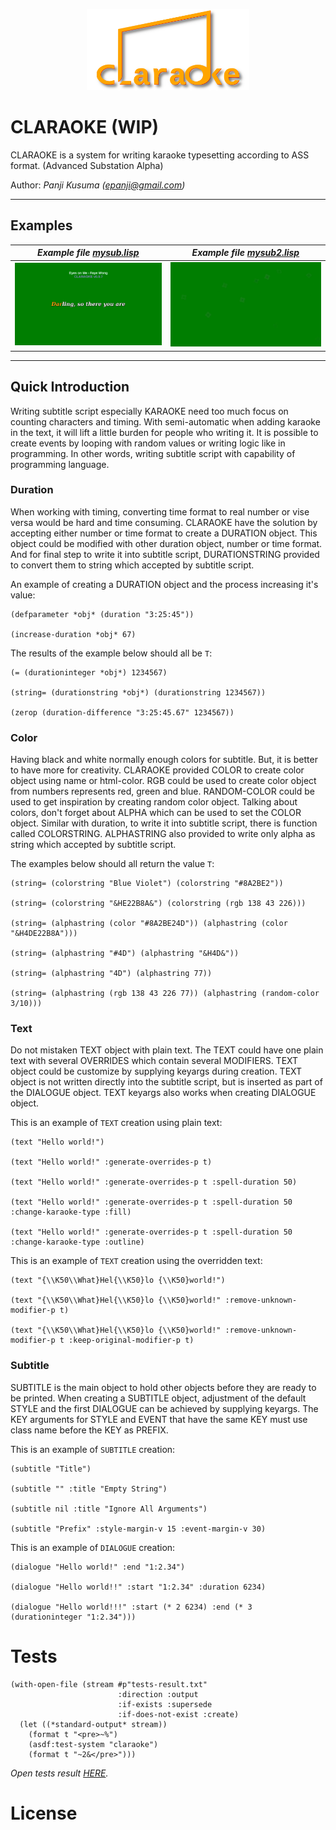 <p align="center">
    <img src="claraoke.png" alt="LOGO" width="260px" height="130px">
</p>

# CLARAOKE (WIP)

CLARAOKE is a system for writing karaoke typesetting according to ASS
format. (Advanced Substation Alpha)

Author: _Panji Kusuma (epanji@gmail.com)_

---------------------------------------------------------------------------------------------------------

## Examples

| _Example file [mysub.lisp](Examples/mysub.lisp)_ | _Example file [mysub2.lisp](Examples/mysub2.lisp)_ |
|--------------------------------------------------|----------------------------------------------------|
| ![Partial GIF](Examples/mysub.gif)               | ![Partial GIF](Examples/mysub2.gif)                |

---------------------------------------------------------------------------------------------------------

## Quick Introduction

Writing subtitle script especially KARAOKE need too much focus on
counting characters and timing. With semi-automatic when adding
karaoke in the text, it will lift a little burden for people who
writing it. It is possible to create events by looping with random
values or writing logic like in programming. In other words, writing
subtitle script with capability of programming language.

### Duration

When working with timing, converting time format to real number or
vise versa would be hard and time consuming. CLARAOKE have the
solution by accepting either number or time format to create a
DURATION object. This object could be modified with other duration
object, number or time format. And for final step to write it into
subtitle script, DURATIONSTRING provided to convert them to string
which accepted by subtitle script.

An example of creating a DURATION object and the process increasing
it's value:

```common-lisp
(defparameter *obj* (duration "3:25:45"))

(increase-duration *obj* 67)
```

The results of the example below should all be ``T``:

```common-lisp
(= (durationinteger *obj*) 1234567)

(string= (durationstring *obj*) (durationstring 1234567))

(zerop (duration-difference "3:25:45.67" 1234567))
```

### Color

Having black and white normally enough colors for subtitle. But, it is
better to have more for creativity. CLARAOKE provided COLOR to create
color object using name or html-color. RGB could be used to create
color object from numbers represents red, green and blue. RANDOM-COLOR
could be used to get inspiration by creating random color
object. Talking about colors, don't forget about ALPHA which can be
used to set the COLOR object. Similar with duration, to write it into
subtitle script, there is function called COLORSTRING. ALPHASTRING
also provided to write only alpha as string which accepted by subtitle
script.

The examples below should all return the value ``T``:

```common-lisp
(string= (colorstring "Blue Violet") (colorstring "#8A2BE2"))

(string= (colorstring "&HE22B8A&") (colorstring (rgb 138 43 226)))

(string= (alphastring (color "#8A2BE24D")) (alphastring (color "&H4DE22B8A")))

(string= (alphastring "#4D") (alphastring "&H4D&"))

(string= (alphastring "4D") (alphastring 77))

(string= (alphastring (rgb 138 43 226 77)) (alphastring (random-color 3/10)))
```

### Text

Do not mistaken TEXT object with plain text. The TEXT could have one
plain text with several OVERRIDES which contain several
MODIFIERS. TEXT object could be customize by supplying keyargs during
creation. TEXT object is not written directly into the subtitle
script, but is inserted as part of the DIALOGUE object. TEXT keyargs
also works when creating DIALOGUE object.

This is an example of ``TEXT`` creation using plain text:

```common-lisp
(text "Hello world!")

(text "Hello world!" :generate-overrides-p t)

(text "Hello world!" :generate-overrides-p t :spell-duration 50)

(text "Hello world!" :generate-overrides-p t :spell-duration 50 :change-karaoke-type :fill)

(text "Hello world!" :generate-overrides-p t :spell-duration 50 :change-karaoke-type :outline)
```

This is an example of ``TEXT`` creation using the overridden text:

```common-lisp
(text "{\\K50\\What}Hel{\\K50}lo {\\K50}world!")

(text "{\\K50\\What}Hel{\\K50}lo {\\K50}world!" :remove-unknown-modifier-p t)

(text "{\\K50\\What}Hel{\\K50}lo {\\K50}world!" :remove-unknown-modifier-p t :keep-original-modifier-p t)
```

### Subtitle

SUBTITLE is the main object to hold other objects before they are
ready to be printed. When creating a SUBTITLE object, adjustment of
the default STYLE and the first DIALOGUE can be achieved by supplying
keyargs. The KEY arguments for STYLE and EVENT that have the same KEY
must use class name before the KEY as PREFIX.

This is an example of ``SUBTITLE`` creation:

```common-lisp
(subtitle "Title")

(subtitle "" :title "Empty String")

(subtitle nil :title "Ignore All Arguments")

(subtitle "Prefix" :style-margin-v 15 :event-margin-v 30)
```

This is an example of ``DIALOGUE`` creation:

```common-lisp
(dialogue "Hello world!" :end "1:2.34")

(dialogue "Hello world!!" :start "1:2.34" :duration 6234)

(dialogue "Hello world!!!" :start (* 2 6234) :end (* 3 (durationinteger "1:2.34")))
```

# Tests

``` common-lisp
(with-open-file (stream #p"tests-result.txt"
                        :direction :output
                        :if-exists :supersede
                        :if-does-not-exist :create)
  (let ((*standard-output* stream))
    (format t "<pre>~%")
    (asdf:test-system "claraoke")
    (format t "~2&</pre>")))
```

_Open tests result [HERE](tests-result.txt)._

# License



